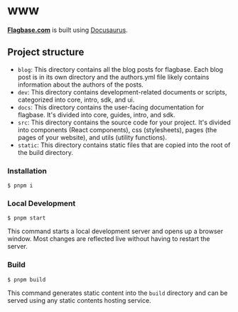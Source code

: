 # www

**[Flagbase.com](https://flagbase.com)** is built using [Docusaurus](https://docusaurus.io/).

## Project structure

- `blog`: This directory contains all the blog posts for flagbase. Each blog post is in its own directory and the authors.yml file likely contains information about the authors of the posts.
- `dev`: This directory contains development-related documents or scripts, categorized into core, intro, sdk, and ui.
- `docs`: This directory contains the user-facing documentation for flagbase. It's divided into core, guides, intro, and sdk.
- `src`: This directory contains the source code for your project. It's divided into components (React components), css (stylesheets), pages (the pages of your website), and utils (utility functions).
- `static`: This directory contains static files that are copied into the root of the build directory.

### Installation

```
$ pnpm i
```

### Local Development

```
$ pnpm start
```

This command starts a local development server and opens up a browser window. Most changes are reflected live without having to restart the server.

### Build

```
$ pnpm build
```

This command generates static content into the `build` directory and can be served using any static contents hosting service.
